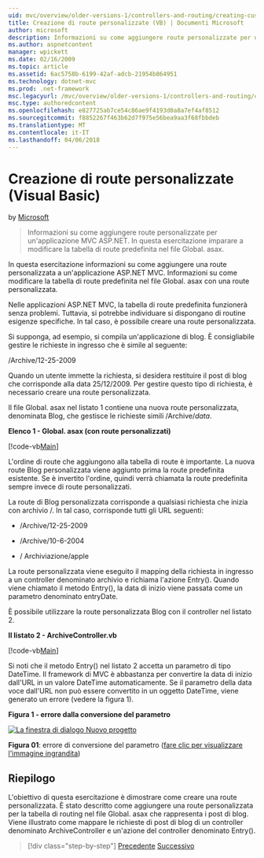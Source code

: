 ```yaml
---
uid: mvc/overview/older-versions-1/controllers-and-routing/creating-custom-routes-vb
title: Creazione di route personalizzate (VB) | Documenti Microsoft
author: microsoft
description: Informazioni su come aggiungere route personalizzate per un'applicazione MVC ASP.NET. In questa esercitazione imparare a modificare la tabella di route predefinita nel file Global. asax.
ms.author: aspnetcontent
manager: wpickett
ms.date: 02/16/2009
ms.topic: article
ms.assetid: 6ac5758b-6199-42af-adcb-21954b864951
ms.technology: dotnet-mvc
ms.prod: .net-framework
msc.legacyurl: /mvc/overview/older-versions-1/controllers-and-routing/creating-custom-routes-vb
msc.type: authoredcontent
ms.openlocfilehash: e827725ab7ce54c86ae9f4193d0a8a7ef4af8512
ms.sourcegitcommit: f8852267f463b62d7f975e56bea9aa3f68fbbdeb
ms.translationtype: MT
ms.contentlocale: it-IT
ms.lasthandoff: 04/06/2018
---
```

<a name="creating-custom-routes-vb"></a>Creazione di route personalizzate (Visual Basic)
====================
by [Microsoft](https://github.com/microsoft)

> Informazioni su come aggiungere route personalizzate per un'applicazione MVC ASP.NET. In questa esercitazione imparare a modificare la tabella di route predefinita nel file Global. asax.


In questa esercitazione informazioni su come aggiungere una route personalizzata a un'applicazione ASP.NET MVC. Informazioni su come modificare la tabella di route predefinita nel file Global. asax con una route personalizzata.

Nelle applicazioni ASP.NET MVC, la tabella di route predefinita funzionerà senza problemi. Tuttavia, si potrebbe individuare si dispongano di routine esigenze specifiche. In tal caso, è possibile creare una route personalizzata.

Si supponga, ad esempio, si compila un'applicazione di blog. È consigliabile gestire le richieste in ingresso che è simile al seguente:

/Archive/12-25-2009

Quando un utente immette la richiesta, si desidera restituire il post di blog che corrisponde alla data 25/12/2009. Per gestire questo tipo di richiesta, è necessario creare una route personalizzata.

Il file Global. asax nel listato 1 contiene una nuova route personalizzata, denominata Blog, che gestisce le richieste simili /Archive/*data*.

**Elenco 1 - Global. asax (con route personalizzati)**

[!code-vb[Main](creating-custom-routes-vb/samples/sample1.vb)]

L'ordine di route che aggiungono alla tabella di route è importante. La nuova route Blog personalizzata viene aggiunto prima la route predefinita esistente. Se è invertito l'ordine, quindi verrà chiamata la route predefinita sempre invece di route personalizzati.

La route di Blog personalizzata corrisponde a qualsiasi richiesta che inizia con archivio /. In tal caso, corrisponde tutti gli URL seguenti:

- /Archive/12-25-2009

- /Archive/10-6-2004

- / Archiviazione/apple

La route personalizzata viene eseguito il mapping della richiesta in ingresso a un controller denominato archivio e richiama l'azione Entry(). Quando viene chiamato il metodo Entry(), la data di inizio viene passata come un parametro denominato entryDate.

È possibile utilizzare la route personalizzata Blog con il controller nel listato 2.

**Il listato 2 - ArchiveController.vb**

[!code-vb[Main](creating-custom-routes-vb/samples/sample2.vb)]

Si noti che il metodo Entry() nel listato 2 accetta un parametro di tipo DateTime. Il framework di MVC è abbastanza per convertire la data di inizio dall'URL in un valore DateTime automaticamente. Se il parametro della data voce dall'URL non può essere convertito in un oggetto DateTime, viene generato un errore (vedere la figura 1).

**Figura 1 - errore dalla conversione del parametro**


[![La finestra di dialogo Nuovo progetto](creating-custom-routes-vb/_static/image1.jpg)](creating-custom-routes-vb/_static/image1.png)

**Figura 01**: errore di conversione del parametro ([fare clic per visualizzare l'immagine ingrandita](creating-custom-routes-vb/_static/image2.png))


## <a name="summary"></a>Riepilogo

L'obiettivo di questa esercitazione è dimostrare come creare una route personalizzata. È stato descritto come aggiungere una route personalizzata per la tabella di routing nel file Global. asax che rappresenta i post di blog. Viene illustrato come mappare le richieste di post di blog di un controller denominato ArchiveController e un'azione del controller denominato Entry().

> [!div class="step-by-step"]
> [Precedente](asp-net-mvc-controller-overview-vb.md)
> [Successivo](creating-a-route-constraint-vb.md)
